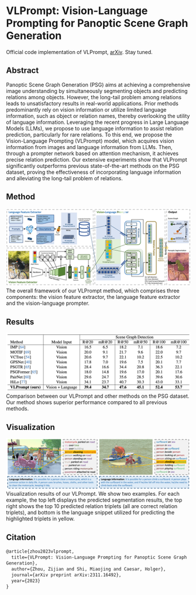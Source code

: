 # VLPrompt: Vision-Language Prompting for Panoptic Scene Graph Generation

Official code implementation of VLPrompt, [arXiv](https://arxiv.org/abs/2311.16492). Stay tuned.

## Abstract
Panoptic Scene Graph Generation (PSG) aims at achieving a comprehensive image understanding by simultaneously segmenting objects and predicting relations among objects.
However, the long-tail problem among relations leads to unsatisfactory results in real-world applications.
Prior methods predominantly rely on vision information or utilize limited language information, such as object or relation names, thereby overlooking the utility of language information. 
Leveraging the recent progress in Large Language Models (LLMs), we propose to use language information to assist relation prediction, particularly for rare relations.
To this end, we propose the Vision-Language Prompting (VLPrompt) model, which acquires vision information from images and language information from LLMs.
Then, through a prompter network based on attention mechanism, it achieves precise relation prediction.
Our extensive experiments show that VLPrompt significantly outperforms previous state-of-the-art methods on the PSG dataset, proving the effectiveness of incorporating language information and alleviating the long-tail problem of relations.

## Method
![hilo_overview](assets/method.png)
The overall framework of our VLPrompt method, which comprises three components: the vision feature extractor, the language feature extractor and the vision-language prompter.

## Results
![hilo_results](assets/results.png)
Comparison between our VLPrompt and other methods on the PSG dataset. Our method shows superior performance compared to all previous methods.

## Visualization
![visual_results](assets/vis_v1.png)
Visualization results of our VLPrompt.
We show two examples.
For each example, the top left displays the predicted segmentation results, the top right shows the top 10 predicted relation triplets (all are correct relation triplets), and bottom is the language snippet utilized for predicting the highlighted triplets in yellow.

## Citation
```
@article{zhou2023vlprompt,
  title={VLPrompt: Vision-Language Prompting for Panoptic Scene Graph Generation},
  author={Zhou, Zijian and Shi, Miaojing and Caesar, Holger},
  journal={arXiv preprint arXiv:2311.16492},
  year={2023}
}
```
